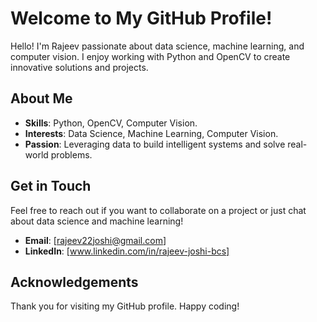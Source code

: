 # Welcome to My GitHub Profile!

Hello! I'm Rajeev passionate about data science, machine learning, and computer vision. I enjoy working with Python and OpenCV to create innovative solutions and projects.

## About Me

- **Skills**: Python, OpenCV, Computer Vision.
- **Interests**: Data Science, Machine Learning, Computer Vision.
- **Passion**: Leveraging data to build intelligent systems and solve real-world problems.

## Get in Touch

Feel free to reach out if you want to collaborate on a project or just chat about data science and machine learning!

- **Email**: [rajeev22joshi@gmail.com]
- **LinkedIn**: [www.linkedin.com/in/rajeev-joshi-bcs]

## Acknowledgements

Thank you for visiting my GitHub profile. Happy coding!

